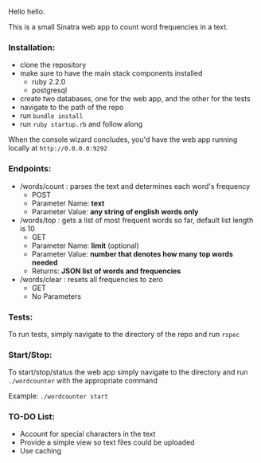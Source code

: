 Hello hello. 

This is a small Sinatra web app to count word frequencies in a text. 

### Installation:
* clone the repository
* make sure to have the main stack components installed
  * ruby 2.2.0
  * postgresql
* create two databases, one for the web app, and the other for the tests
* navigate to the path of the repo
* run `bundle install`
* run `ruby startup.rb` and follow along

When the console wizard concludes, you'd have the web app running locally at 
`http://0.0.0.0:9292` 

### Endpoints:
* /words/count : parses the text and determines each word's frequency
  - POST
  - Parameter Name: **text** 
  - Parameter Value: **any string of english words only**
* /words/top : gets a list of most frequent words so far, default list length is 10
	- GET
	- Parameter Name: **limit** (optional)
	- Parameter Value: **number that denotes how many top words needed**
	- Returns: **JSON list of words and frequencies**
* /words/clear : resets all frequencies to zero
	- GET
	- No Parameters
	
### Tests:

To run tests, simply navigate to the directory of the repo and run `rspec` 

### Start/Stop:
To start/stop/status the web app simply navigate to the directory and run 
`./wordcounter` with the appropriate command

Example:
`./wordcounter start`

### TO-DO List:

* Account for special characters in the text
* Provide a simple view so text files could be uploaded
* Use caching
